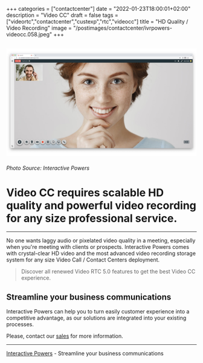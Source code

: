 +++
categories = ["contactcenter"]
date = "2022-01-23T18:00:01+02:00"
description = "Video CC"
draft = false
tags = ["videortc","contactcenter","custexp","rtc","videocc"]
title = "HD Quality / Video Recording"
image = "/postimages/contactcenter/ivrpowers-videocc.058.jpeg"
+++

![question](/postimages/contactcenter/ivrpowers-videocc.058.jpeg)
------------
###### Photo Source: Interactive Powers

# Video CC requires scalable HD quality and powerful video recording for any size professional service.
---

No one wants laggy audio or pixelated video quality in a meeting, especially when you're meeting with clients or prospects. Interactive Powers comes with crystal-clear HD video and the most advanced video recording storage system for any size Video Call / Contact Centers deployment.
 
> Discover all renewed Video RTC 5.0 features to get the best Video CC experience.
 
## Streamline your business communications

Interactive Powers can help you to turn easily customer experience into a competitive advantage, as our solutions are integrated into your existing processes.

Please, contact our [sales](https://www.ivrpowers.com/support-services/) for more information. 

---
[Interactive Powers](http://www.ivrpowers.com/ ) - Streamline your business communications



